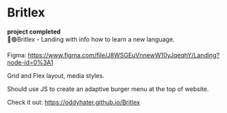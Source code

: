 # Britlex

**project completed** <br>
📖🟢Britlex - Landing with info how to learn a new language. 

Figma: https://www.figma.com/file/J8WSGEuVnnewW10yJqeqhY/Landing?node-id=0%3A1

Grid and Flex layout, media styles.

Should use JS to create an adaptive burger menu at the top of website.

Check it out: https://oddyhater.github.io/Britlex 
